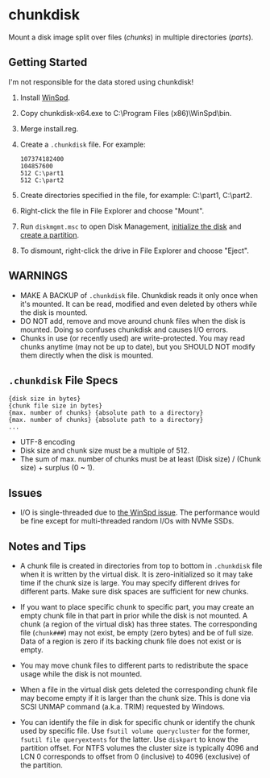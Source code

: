 # chunkdisk

Mount a disk image split over files (*chunks*) in multiple directories (*parts*).

## Getting Started

I'm not responsible for the data stored using chunkdisk!

1. Install [WinSpd](https://github.com/billziss-gh/winspd/releases/tag/v1.0B1).
2. Copy chunkdisk-x64.exe to C:\Program Files (x86)\WinSpd\bin\.
3. Merge install.reg.
4. Create a `.chunkdisk` file. For example:

    ```plaintext
    107374182400
    104857600
    512 C:\part1
    512 C:\part2
    ```

5. Create directories specified in the file, for example: C:\part1, C:\part2.
6. Right-click the file in File Explorer and choose "Mount".
7. Run `diskmgmt.msc` to open Disk Management, [initialize the disk](https://docs.microsoft.com/en-us/windows-server/storage/disk-management/initialize-new-disks) and [create a partition](https://support.microsoft.com/en-us/windows/create-and-format-a-hard-disk-partition-bbb8e185-1bda-ecd1-3465-c9728f7d7d2e).
8. To dismount, right-click the drive in File Explorer and choose "Eject".

## WARNINGS

* MAKE A BACKUP of `.chunkdisk` file. Chunkdisk reads it only once when it's mounted. It can be read, modified and even deleted by others while the disk is mounted.
* DO NOT add, remove and move around chunk files when the disk is mounted. Doing so confuses chunkdisk and causes I/O errors.
* Chunks in use (or recently used) are write-protected. You may read chunks anytime (may not be up to date), but you SHOULD NOT modify them directly when the disk is mounted.

## `.chunkdisk` File Specs

```plaintext
{disk size in bytes}
{chunk file size in bytes}
{max. number of chunks} {absolute path to a directory}
{max. number of chunks} {absolute path to a directory}
...
```

* UTF-8 encoding
* Disk size and chunk size must be a multiple of 512.
* The sum of max. number of chunks must be at least (Disk size) / (Chunk size) + surplus (0 ~ 1).

## Issues

* I/O is single-threaded due to [the WinSpd issue](https://github.com/billziss-gh/winspd/issues/10). The performance would be fine except for multi-threaded random I/Os with NVMe SSDs.

## Notes and Tips

* A chunk file is created in directories from top to bottom in `.chunkdisk` file when it is written by the virtual disk. It is zero-initialized so it may take time if the chunk size is large. You may specify different drives for different parts. Make sure disk spaces are sufficient for new chunks.

* If you want to place specific chunk to specific part, you may create an empty chunk file in that part in prior while the disk is not mounted. A chunk (a region of the virtual disk) has three states. The corresponding file (`chunk###`) may not exist, be empty (zero bytes) and be of full size. Data of a region is zero if its backing chunk file does not exist or is empty.

* You may move chunk files to different parts to redistribute the space usage while the disk is not mounted.

* When a file in the virtual disk gets deleted the corresponding chunk file may become empty if it is larger than the chunk size. This is done via SCSI UNMAP command (a.k.a. TRIM) requested by Windows.

* You can identify the file in disk for specific chunk or identify the chunk used by specific file. Use `fsutil volume querycluster` for the former, `fsutil file queryextents` for the latter. Use `diskpart` to know the partition offset. For NTFS volumes the cluster size is typically 4096 and LCN 0 corresponds to offset from 0 (inclusive) to 4096 (exclusive) of the partition.
